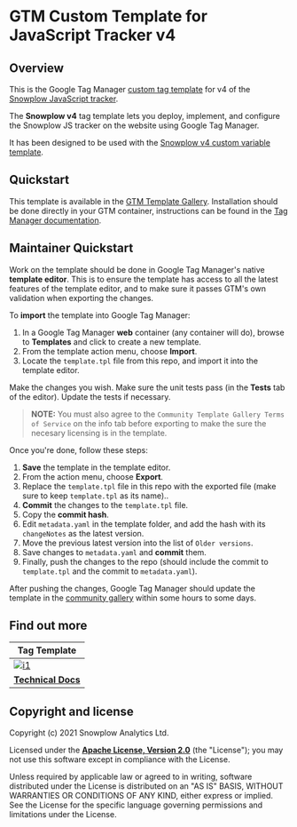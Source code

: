 # GTM Custom Template for JavaScript Tracker v4

## Overview

This is the Google Tag Manager [custom tag template](https://developers.google.com/tag-manager/templates) for v4 of the [Snowplow JavaScript tracker](https://github.com/snowplow/snowplow-javascript-tracker).

The **Snowplow v4** tag template lets you deploy, implement, and configure the Snowplow JS tracker on the website using Google Tag Manager.

It has been designed to be used with the [Snowplow v4 custom variable template](https://github.com/snowplow/snowplow-gtm-variable-template-v4).

## Quickstart

This template is available in the [GTM Template Gallery](https://tagmanager.google.com/gallery/#/). Installation should be done directly in your GTM container, instructions can be found in the [Tag Manager documentation](https://support.google.com/tagmanager/answer/9454109?hl=en).

## Maintainer Quickstart

Work on the template should be done in Google Tag Manager's native **template editor**. This is to ensure the template has access to all the latest features of the template editor, and to make sure it passes GTM's own validation when exporting the changes.

To **import** the template into Google Tag Manager:

1. In a Google Tag Manager **web** container (any container will do), browse to **Templates** and click to create a new template.
2. From the template action menu, choose **Import**.
3. Locate the `template.tpl` file from this repo, and import it into the template editor.

Make the changes you wish. Make sure the unit tests pass (in the **Tests** tab of the editor). Update the tests if necessary.

> **NOTE:**  You must also agree to the `Community Template Gallery Terms of Service` on the info tab before exporting to make the sure the necesary licensing is in the template.

Once you're done, follow these steps:

1. **Save** the template in the template editor.
2. From the action menu, choose **Export**.
3. Replace the `template.tpl` file in this repo with the exported file (make sure to keep `template.tpl` as its name)..
4. **Commit** the changes to the `template.tpl` file.
5. Copy the **commit hash**.
6. Edit `metadata.yaml` in the template folder, and add the hash with its `changeNotes` as the latest version.
7. Move the previous latest version into the list of `Older versions`.
8. Save changes to `metadata.yaml` and **commit** them.
9. Finally, push the changes to the repo (should include the commit to `template.tpl` and the commit to `metadata.yaml`).

After pushing the changes, Google Tag Manager should update the template in the [community gallery](https://tagmanager.google.com/gallery/#/) within some hours to some days.

## Find out more

| Tag Template                      |
| --------------------------------- |
| [![i1][techdocs-image]][techdocs] |
| **[Technical Docs][techdocs]**    |

## Copyright and license

Copyright (c) 2021 Snowplow Analytics Ltd.

Licensed under the **[Apache License, Version 2.0](LICENSE)** (the "License");
you may not use this software except in compliance with the License.

Unless required by applicable law or agreed to in writing, software
distributed under the License is distributed on an "AS IS" BASIS,
WITHOUT WARRANTIES OR CONDITIONS OF ANY KIND, either express or implied.
See the License for the specific language governing permissions and
limitations under the License.

[techdocs-image]: https://d3i6fms1cm1j0i.cloudfront.net/github/images/techdocs.png
[techdocs]: https://docs.snowplow.io/docs/sources/trackers/google-tag-manager/
